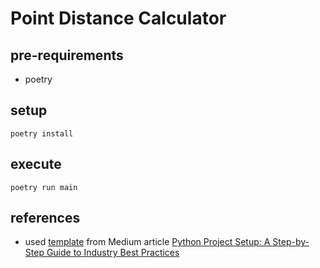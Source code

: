 # Point Distance Calculator

## pre-requirements

- poetry

## setup

```shell
poetry install
```

## execute

```shell
poetry run main
```

## references

- used [template](https://github.com/armand-sauzay/python-template) from Medium article [Python Project Setup: A Step-by-Step Guide to Industry Best Practices](https://armand-sauzay.medium.com/python-project-setup-a-step-by-step-guide-to-industry-best-practices-dbce717b2d12)
